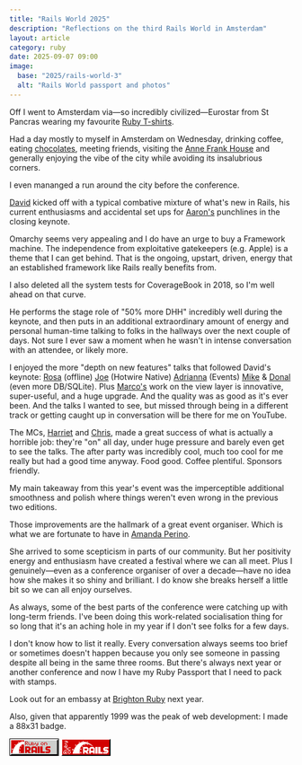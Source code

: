 ```yaml
---
title: "Rails World 2025"
description: "Reflections on the third Rails World in Amsterdam"
layout: article
category: ruby
date: 2025-09-07 09:00
image:
  base: "2025/rails-world-3"
  alt: "Rails World passport and photos"
---
```


Off I went to Amsterdam via—so incredibly civilized—Eurostar from St Pancras wearing my favourite [Ruby T-shirts](https://rubytshirts.com).

Had a day mostly to myself in Amsterdam on Wednesday, drinking coffee, eating [chocolates](https://puccinibomboni.com), meeting friends, visiting the [Anne Frank House](https://www.annefrank.org/en/) and generally enjoying the vibe of the city while avoiding its insalubrious corners.

I even mananged a run around the city before the conference.

[David](https://x.com/dhh) kicked off with a typical combative mixture of what's new in Rails, his current enthusiasms and accidental set ups for [Aaron's](https://bsky.app/profile/tenderlove.dev) punchlines in the closing keynote.

Omarchy seems very appealing and I do have an urge to buy a Framework machine. The independence from exploitative gatekeepers (e.g. Apple) is a theme that I can get behind. That is the ongoing, upstart, driven, energy that an established framework like Rails really benefits from.

I also deleted all the system tests for CoverageBook in 2018, so I'm well ahead on that curve.

He performs the stage role of "50% more DHH" incredibly well during the keynote, and then puts in an additional extraordinary amount of energy and personal human-time talking to folks in the hallways over the next couple of days. Not sure I ever saw a moment when he wasn't in intense conversation with an attendee, or likely more.

I enjoyed the more "depth on new features" talks that followed David's keynote: [Rosa](https://bsky.app/profile/rosa.codes) (offline) [Joe](https://bsky.app/profile/joemasilotti.com) (Hotwire Native) [Adrianna](https://x.com/adriannakchang) (Events) [Mike](https://bsky.app/profile/flavorjon.es) & [Donal](https://www.linkedin.com/in/donal-mcbreen-a8227a52/) (even more DB/SQLite). Plus [Marco's](https://bsky.app/profile/marcoroth.dev) work on the view layer is innovative, super-useful, and a huge upgrade. And the quality was as good as it's ever been. And the talks I wanted to see, but missed through being in a different track or getting caught up in conversation will be there for me on YouTube.

The MCs, [Harriet](https://x.com/oughtputs) and [Chris](https://x.com/typecraft_dev), made a great success of what is actually a horrible job: they're "on" all day, under huge pressure and barely even get to see the talks. The after party was incredibly cool, much too cool for me really but had a good time anyway. Food good. Coffee plentiful. Sponsors friendly.

My main takeaway from this year's event was the imperceptible additional smoothness and polish where things weren't even wrong in the previous two editions.

Those improvements are the hallmark of a great event organiser. Which is what we are fortunate to have in [Amanda Perino](https://www.linkedin.com/in/amandabrookeperino).

She arrived to some scepticism in parts of our community. But her positivity energy and enthusiasm have created a festival where we can all meet. Plus I genuinely—even as a conference organiser of over a decade—have no idea how she makes it so shiny and brilliant. I do know she breaks herself a little bit so we can all enjoy ourselves.

As always, some of the best parts of the conference were catching up with long-term friends. I've been doing this work-related socialisation thing for so long that it's an aching hole in my year if I don't see folks for a few days.

I don't know how to list it really. Every conversation always seems too brief or sometimes doesn't happen because you only see someone in passing despite all being in the same three rooms. But there's always next year or another conference and now I have my Ruby Passport that I need to pack with stamps.

Look out for an embassy at [Brighton Ruby](https://brightonruby.com) next year.

Also, given that apparently 1999 was the peak of web development: I made a 88x31 badge.

![Rails 88x31 badge](/images/2025/rails-88x31.gif)
![Rails 88x31 badge alternate](/images/2025/rails-88x31-red.gif)